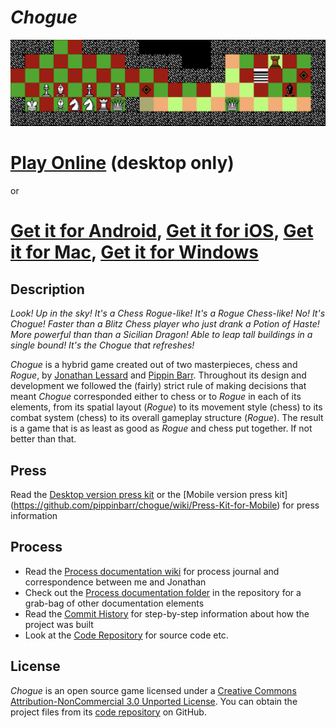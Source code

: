 # *Chogue*

![Banner](images/chogue-banner.png)

# [Play Online](https://www.pippinbarr.com/chogue/webgl/) (desktop only)

or

# [Get it for Android](https://play.google.com/store/apps/details?id=com.BarrLessard.Chogue), [Get it for iOS](https://apps.apple.com/app/chogue/id1464358271), [Get it for Mac](https://github.com/pippinbarr/chogue/releases/download/v1.0/chogue-mac.zip), [Get it for Windows](https://github.com/pippinbarr/chogue/releases/download/v1.0/chogue-win.zip)

## Description

*Look! Up in the sky! It's a Chess Rogue-like! It's a Rogue Chess-like! No! It's Chogue! Faster than a Blitz Chess player who just drank a Potion of Haste! More powerful than than a Sicilian Dragon! Able to leap tall buildings in a single bound! It's the Chogue that refreshes!*

_Chogue_ is a hybrid game created out of two masterpieces, chess and _Rogue_, by [Jonathan Lessard](http://jonathanlessard.net/) and [Pippin Barr](http://pippinbarr.com/). Throughout its design and development we followed the (fairly) strict rule of making decisions that meant _Chogue_ corresponded either to chess or to _Rogue_ in each of its elements, from its spatial layout (_Rogue_) to its movement style (chess) to its combat system (chess) to its overall gameplay structure (_Rogue_). The result is a game that is as least as good as _Rogue_ and chess put together. If not better than that.

## Press
Read the [Desktop version press kit](https://github.com/pippinbarr/chogue/wiki/Press-Kit) or the [Mobile version press kit] (https://github.com/pippinbarr/chogue/wiki/Press-Kit-for-Mobile) for press information

## Process

* Read the [Process documentation wiki](https://github.com/pippinbarr/chogue/wiki) for process journal and correspondence between me and Jonathan
* Check out the [Process documentation folder](https://github.com/pippinbarr/chogue/tree/master/Process) in the repository for a grab-bag of other documentation elements
* Read the [Commit History](https://github.com/pippinbarr/chogue/commits/master) for step-by-step information about how the project was built
* Look at the [Code Repository](https://github.com/pippinbarr/chogue) for source code etc.

## License
_Chogue_ is an open source game licensed under a [Creative Commons Attribution-NonCommercial 3.0 Unported License](http://creativecommons.org/licenses/by-nc/3.0/). You can obtain the project files from its [code repository](https://github.com/pippinbarr/chogue) on GitHub.
